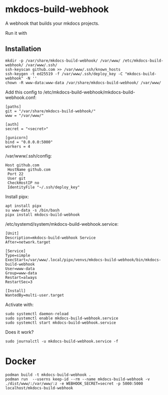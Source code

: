# mkdocs-build-webhook

A webhook that builds your mkdocs projects.

Run it with

## Installation

    mkdir -p /var/share/mkdocs-build-webhook/ /var/www/ /etc/mkdocs-build-webhook/ /var/www/.ssh/
    ssh-keyscan github.com >> /var/www/.ssh/known_hosts
    ssh-keygen -t ed25519 -f /var/www/.ssh/deploy_key -C "mkdocs-build-webhook" -N ''
    chown -R www-data:www-data /var/share/mkdocs-build-webhook/ /var/www/

Add this config to /etc/mkdocs-build-webhook/mkdocs-build-webhook.conf:

    [paths]
    git = "/var/share/mkdocs-build-webhook/"
    www = "/var/www/"
    
    [auth]
    secret = "<secret>"
    
    [gunicorn]
    bind = "0.0.0.0:5000"
    workers = 4

/var/www/.ssh/config:

    Host github.com
     HostName github.com
     Port 22
     User git
     CheckHostIP no
     IdentityFile "~/.ssh/deploy_key"

Install pipx:

    apt install pipx
    su www-data -s /bin/bash
    pipx install mkdocs-build-webhook
    

/etc/systemd/system/mkdocs-build-webhook.service:

    [Unit]
    Description=mkdocs-build-webhook Service
    After=network.target
    
    [Service]
    Type=simple
    ExecStart=/var/www/.local/pipx/venvs/mkdocs-build-webhook/bin/mkdocs-build-webhook
    User=www-data
    Group=www-data
    Restart=always
    RestartSec=3
    
    [Install]
    WantedBy=multi-user.target

Activate with:

    sudo systemctl daemon-reload
    sudo systemctl enable mkdocs-build-webhook.service
    sudo systemctl start mkdocs-build-webhook.service

Does it work?

    sudo journalctl -u mkdocs-build-webhook.service -f


# Docker

    podman build -t mkdocs-build-webhook .    
    podman run  --userns keep-id --rm --name mkdocs-build-webhook -v ./dist/www/:/var/www/:z -e WEBHOOK_SECRET=secret -p 5000:5000 localhost/mkdocs-build-webhook